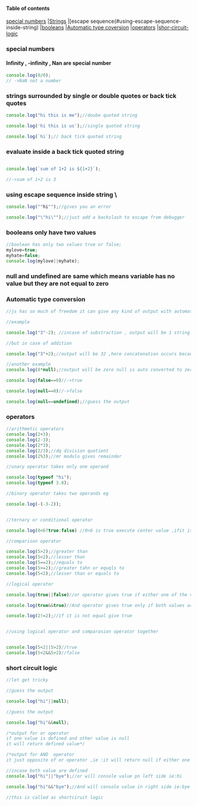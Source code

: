 #### Table of contents
[special numbers](#special-numbers)
|[Strings](#strings-surrounded-by-single-or-double-quotes-or-back-tick-quotes)
|[escape sequence(#using-escape-sequence-inside-string)
|[booleans](#booleans-only-have-two-values)
|[Automatic type coversion](#automatic-type-conversion)
|[operators](#operators)
|[shor-circuit-logic](#short-circuit-logic)

### special numbers


#### Infinity , -infinity , Nan are  special number

``` js
console.log(0/0);
// ->NaN not a number
```


### strings surrounded by single or double quotes or back tick quotes

``` js
console.log("hi this is me");//doube quoted string

console.log('hi this is us');//single quoted string

console.log(`hi`);// back tick quoted string

```

### evaluate inside a back tick quoted string

``` js

console.log(`sum of 1+2 is ${1+2}`);

//->sum of 1+2 is 3

```


### using escape sequence inside string \

``` js
console.log(""hi"");//gives you an error


```
``` js
console.log("\"hi\"");//just add a backslash to escape from debugger

```
### booleans only have two values

``` js
//boolean has only two values true or false;
mylove=true;
myhate=false;
console.log(mylove||myhate);

```

### null and undefined are same which means variable has no value but they are not equal to zero

### Automatic type conversion

``` js
//js has so much of freedom it can give any kind of output with automatic type coversion

//example

console.log("3"-2); //incase of substraction , output will be 1 string is converted to number

//but in case of addition

console.log("3"+2);//output will be 32 ,here concatenation occurs because 2 is coverted to String in the case of addition

//another example
console.log(8*null);//output will be zero null is auto converted to zero

console.log(false==0)//->true

console.log(null==0)//->false

console.log(null==undefined);//guess the output

```

### operators

``` js
//arithmetic operators
console.log(2+3);
console.log(2-3);
console.log(2*3);
console.log(2/3);//dq division quotient
console.log(2%3);//mr modulo gives remainder

//unary operator takes only one operand

console.log(typeof "hi");
console.log(typeof 3.8);

//binary operator takes two operands eg

console.log(-(-3-2));


//ternary or conditional operator

console.log(0<6?true:false) //0<6 is true execute center value ,ifit is false execute last value

//comparison operator

console.log(5>2);//greater than 
console.log(5<2);//lesser than
console.log(5==2);//equals to
console.log(5>=2);//greater tahn or equqls to
console.log(5<2);//lesser than or equals to

//logical operator

console.log(true||false)//or operator gives true if either one of the value is true

console.log(true&&true)//And operator gives true only if both values are true

console.log(2!=2);//if it is not equal give true


//using logical operator and comparasion operator together


console.log(5<2||5>2)//true
console.log(5<2&&5>2)//false

```
### short circuit logic

``` js
//let get tricky 

//guess the output

console.log("hi"||null);

//guess the output

console.log("hi"&&null);

/*output for or operator 
if one value is defined and other value is null 
it will return defined value*/

/*output for AND  operator 
it just opposite of or operator ,ie :it will return null if either one of the value is efined as null */

//incase both value are defined
console.log("hi"||"bye");//or will console value pn left side ie:hi

console.log("hi"&&"bye");//And will console value in right side ie:bye

//this is called as shortciruit logic
```